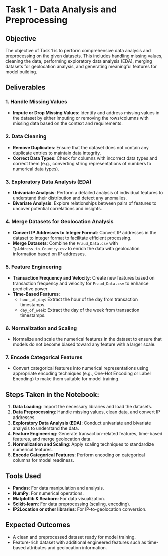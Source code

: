 # Task 1 - Data Analysis and Preprocessing

## Objective
The objective of Task 1 is to perform comprehensive data analysis and preprocessing on the given datasets. This includes handling missing values, cleaning the data, performing exploratory data analysis (EDA), merging datasets for geolocation analysis, and generating meaningful features for model building.

## Deliverables

### 1. Handle Missing Values
- **Impute or Drop Missing Values**: Identify and address missing values in the dataset by either imputing or removing the rows/columns with missing data based on the context and requirements.

### 2. Data Cleaning
- **Remove Duplicates**: Ensure that the dataset does not contain any duplicate entries to maintain data integrity.
- **Correct Data Types**: Check for columns with incorrect data types and correct them (e.g., converting string representations of numbers to numerical data types).

### 3. Exploratory Data Analysis (EDA)
- **Univariate Analysis**: Perform a detailed analysis of individual features to understand their distribution and detect any anomalies.
- **Bivariate Analysis**: Explore relationships between pairs of features to uncover potential correlations and insights.

### 4. Merge Datasets for Geolocation Analysis
- **Convert IP Addresses to Integer Format**: Convert IP addresses in the dataset to integer format to facilitate efficient processing.
- **Merge Datasets**: Combine the `Fraud_Data.csv` with `IpAddress_to_Country.csv` to enrich the data with geolocation information based on IP addresses.

### 5. Feature Engineering
- **Transaction Frequency and Velocity**: Create new features based on transaction frequency and velocity for `Fraud_Data.csv` to enhance predictive power.
- **Time-Based Features**:
  - `hour_of_day`: Extract the hour of the day from transaction timestamps.
  - `day_of_week`: Extract the day of the week from transaction timestamps.

### 6. Normalization and Scaling
- Normalize and scale the numerical features in the dataset to ensure that models do not become biased toward any feature with a larger scale.

### 7. Encode Categorical Features
- Convert categorical features into numerical representations using appropriate encoding techniques (e.g., One-Hot Encoding or Label Encoding) to make them suitable for model training.

## Steps Taken in the Notebook:
1. **Data Loading**: Import the necessary libraries and load the datasets.
2. **Data Preprocessing**: Handle missing values, clean data, and convert IP addresses.
3. **Exploratory Data Analysis (EDA)**: Conduct univariate and bivariate analysis to understand the data.
4. **Feature Engineering**: Generate transaction-related features, time-based features, and merge geolocation data.
5. **Normalization and Scaling**: Apply scaling techniques to standardize numerical features.
6. **Encode Categorical Features**: Perform encoding on categorical columns for model readiness.

## Tools Used
- **Pandas**: For data manipulation and analysis.
- **NumPy**: For numerical operations.
- **Matplotlib & Seaborn**: For data visualization.
- **Scikit-learn**: For data preprocessing (scaling, encoding).
- **IP2Location or other libraries**: For IP-to-geolocation conversion.

## Expected Outcomes
- A clean and preprocessed dataset ready for model training.
- Feature-rich dataset with additional engineered features such as time-based attributes and geolocation information.